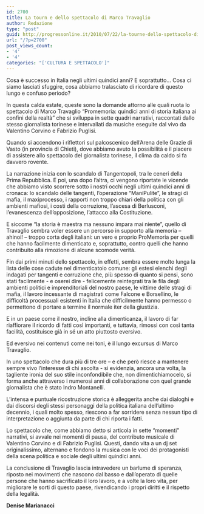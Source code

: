 ```yaml
---
id: 2700
title: La tourn e dello spettacolo di Marco Travaglio
author: Redazione
type: "post"
guid: http://progressonline.it/2010/07/22/la-tourne-dello-spettacolo-di-marco-travaglio/
url: "/?p=2700"
post_views_count:
- '4'
- '4'
categories: "['CULTURA E SPETTACOLO']"
---
```


Cosa è successo in Italia negli ultimi quindici anni? E soprattutto… Cosa ci siamo lasciati sfuggire, cosa abbiamo tralasciato di ricordare di questo lungo e confuso periodo?

In questa calda estate, queste sono la domande attorno alle quali ruota lo spettacolo di Marco Travaglio “Promemoria: quindici anni di storia italiana ai confini della realtà” che si sviluppa in sette quadri narrativi, raccontati dallo stesso giornalista torinese e intervallati da musiche eseguite dal vivo da Valentino Corvino e Fabrizio Puglisi.

Quando si accendono i riflettori sul palcoscenico dell’Arena delle Grazie di Vasto (in provincia di Chieti), dove abbiamo avuto la possibilità e il piacere di assistere allo spettacolo del giornalista torinese, il clima da caldo si fa davvero rovente.

La narrazione inizia con lo scandalo di Tangentopoli, tra le ceneri della Prima Repubblica. E poi, una dopo l’altra, ci vengono riportate le vicende che abbiamo visto scorrere sotto i nostri occhi negli ultimi quindici anni di cronaca: lo scandalo delle tangenti, l’operazione “ManiPulite”, le stragi di mafia, il maxiprocesso, i rapporti non troppo chiari della politica con gli ambienti mafiosi, i costi della corruzione, l’ascesa di Berlusconi, l’evanescenza dell’opposizione, l’attacco alla Costituzione.

E siccome “la storia è maestra ma nessuno impara mai niente”, quello di Travaglio sembra voler essere un percorso in supporto alla memoria – ahinoi! – troppo corta degli italiani: un vero e proprio ProMemoria per quelli che hanno facilmente dimenticato e, soprattutto, contro quelli che hanno contribuito alla rimozione di alcune scomode verità.

Fin dai primi minuti dello spettacolo, in effetti, sembra essere molto lunga la lista delle cose cadute nel dimenticatoio comune: gli estesi elenchi degli indagati per tangenti e corruzione che, più spesso di quanto si pensi, sono stati facilmente - e oserei dire - felicemente reintegrati tra le fila degli ambienti politici e imprenditoriali del nostro paese, le vittime delle stragi di mafia, il lavoro incessante di magistrati come Falcone e Borsellino, le difficoltà processuali esistenti in Italia che difficilmente hanno permesso o permettono di portare a termine il normale iter della giustizia.

E in un paese come il nostro, incline alla dimenticanza, il lavoro di far riaffiorare il ricordo di fatti così importanti, e tuttavia, rimossi con così tanta facilità, costituisce già in sé un atto piuttosto eversivo.

Ed eversivo nei contenuti come nei toni, è il lungo excursus di Marco Travaglio.

In uno spettacolo che dura più di tre ore – e che però riesce a mantenere sempre vivo l’interesse di chi ascolta - si evidenzia, ancora una volta, la tagliente ironia del suo stile inconfondibile che, non dimentichiamocelo, si forma anche attraverso i numerosi anni di collaborazione con quel grande giornalista che è stato Indro Montanelli.

L’intensa e puntuale ricostruzione storica è alleggerita anche dai dialoghi e dai discorsi degli stessi personaggi della politica italiana dell’ultimo decennio, i quali molto spesso, riescono a far sorridere senza nessun tipo di interpretazione o aggiunta da parte di chi riporta i fatti.

Lo spettacolo che, come abbiamo detto si articola in sette “momenti” narrativi, si avvale nei momenti di pausa, del contributo musicale di Valentino Corvino e di Fabrizio Puglisi. Questi, dando vita a un dj set originalissimo, alternano e fondono la musica con le voci dei protagonisti della scena politica e sociale degli ultimi quindici anni.

La conclusione di Travaglio lascia intravedere un barlume di speranza, riposto nei movimenti che nascono dal basso e dall’operato di quelle persone che hanno sacrificato il loro lavoro, e a volte la loro vita, per migliorare le sorti di questo paese, rivendicando i propri diritti e il rispetto della legalità.

**Denise Marianacci**